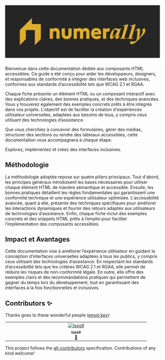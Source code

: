 <h1 align="center">
  <img src="images/numera11y.png" alt="numera11y">
</h1>

Bienvenue dans cette documentation dédiée aux composants HTML accessibles. Ce
guide a été conçu pour aider les développeurs, designers, et responsables de
conformité à intégrer des interfaces web inclusives, conformes aux standards
d’accessibilité tels que WCAG 2.1 et RGAA.

Chaque fiche présente un élément HTML ou un composant interactif avec des
explications claires, des bonnes pratiques, et des techniques avancées. Vous y
trouverez également des exemples concrets prêts à être intégrés dans vos
projets. L'objectif est de faciliter la création d'expériences utilisateur
universelles, adaptées aux besoins de tous, y compris ceux utilisant des
technologies d’assistance.

Que vous cherchiez à concevoir des formulaires, gérer des médias, structurer
des sections ou rendre des tableaux accessibles, cette documentation vous
accompagnera à chaque étape.

Explorez, implémentez et créez des interfaces inclusives.


## Méthodologie

La méthodologie adoptée repose sur quatre piliers principaux. Tout d'abord, les
principes généraux introduisent les bases nécessaires pour utiliser chaque
élément HTML de manière sémantique et accessible. Ensuite, les bonnes pratiques
détaillent les règles fondamentales qui garantissent une conformité technique
et une expérience utilisateur optimisée. L'accessibilité avancée, quant à elle,
présente des techniques spécifiques pour améliorer les interactions dynamiques
et fournir des retours adaptés aux utilisateurs de technologies d’assistance.
Enfin, chaque fiche inclut des exemples concrets et des snippets HTML prêts à
l’emploi pour faciliter l’implémentation des composants accessibles.

## Impact et Avantages

Cette documentation vise à améliorer l’expérience utilisateur en guidant la
conception d’interfaces universelles adaptées à tous les publics, y compris
ceux utilisant des technologies d’assistance. En respectant les standards
d’accessibilité tels que les critères WCAG 2.1 et RGAA, elle permet de réduire
les risques de non-conformité légale. En outre, elle offre des exemples clairs
et des recommandations pratiques qui permettent de gagner du temps lors du
développement, tout en garantissant des interfaces à la fois fonctionnelles et
inclusives.

## Contributors ✨

Thanks goes to these wonderful people ([emoji key](https://allcontributors.org/docs/en/emoji-key)):

<!-- ALL-CONTRIBUTORS-LIST:START - Do not remove or modify this section -->
<!-- prettier-ignore-start -->
<!-- markdownlint-disable -->
<table>
  <tbody>
    <tr>
      <td align="center" valign="top" width="14.28%"><a href="https://github.com/Isos9"><img src="https://avatars.githubusercontent.com/u/16087932?v=4?s=100" width="100px;" alt="Isos9"/><br /><sub><b>Isos9</b></sub></a><br /><a href="https://github.com/numera11y-org/a11y/commits?author=Isos9" title="Documentation">📖</a></td>
    </tr>
  </tbody>
</table>

<!-- markdownlint-restore -->
<!-- prettier-ignore-end -->

<!-- ALL-CONTRIBUTORS-LIST:END -->

This project follows the [all-contributors](https://github.com/all-contributors/all-contributors) specification. Contributions of any kind welcome!
